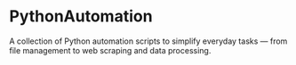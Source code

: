 # PythonAutomation
A collection of Python automation scripts to simplify everyday tasks — from file management to web scraping and data processing.
